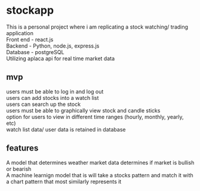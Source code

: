 # stockapp
This is a personal project where i am replicating a stock watching/ trading application <br>
Front end - react.js<br>
Backend - Python, node.js, express.js <br>
Database - postgreSQL <br>
Utilizing aplaca api for real time market data <br>
## mvp
users must be able to log in and log out <br>
users can add stocks into a watch list<br>
users can search up the stock<br>
users must be able to graphically view stock and candle sticks <br>
option for users to view in different time ranges (hourly, monthly, yearly, etc)<br>
watch list data/ user data is retained in database <br>
## features
A model that determines weather market data determines if market is bullish or bearish <br>
A machine learnign model that is will take a stocks pattern and match it with a chart pattern that most similarly represents it


